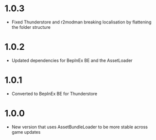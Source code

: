 # 1.0.3

* Fixed Thunderstore and r2modman breaking localisation by flattening the folder structure

# 1.0.2

* Updated dependencies for BepInEx BE and the AssetLoader

# 1.0.1

* Converted to BepInEx BE for Thunderstore

# 1.0.0
 
* New version that uses AssetBundleLoader to be more stable across game updates